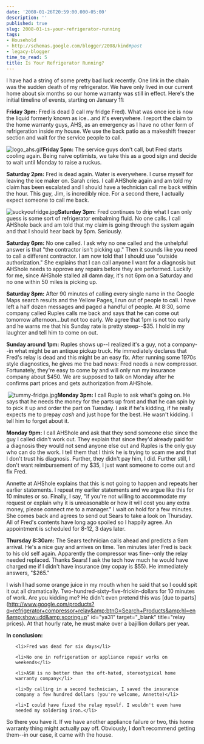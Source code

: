 ```yaml
---
date: '2008-01-26T20:59:00.000-05:00'
description: ''
published: true
slug: 2008-01-is-your-refrigerator-running
tags:
- Household
- http://schemas.google.com/blogger/2008/kind#post
- legacy-blogger
time_to_read: 5
title: Is Your Refrigerator Running?
---
```


I have had a string of some pretty bad luck recently. One link in the chain was the sudden death of my refrigerator. We have only lived in our current home about six months so our home warranty was still in effect. Here's the initial timeline of events, starting on January 11:

<span style="font-weight: bold;">Friday 3pm:</span> Fred is dead (I call my fridge Fred). What was once ice is now the liquid formerly known as ice...and it's everywhere. I report the claim to the home warranty guys, AHS, as an emergency as I have no other form of refrigeration inside my house. We use the back patio as a makeshift freezer section and wait for the service people to call.



![logo_ahs.gif](logo_ahs.gif)<span style="font-weight: bold;">Friday 5pm:</span> The service guys don't call, but Fred starts cooling again. Being naive optimists, we take this as a good sign and decide to wait until Monday to raise a ruckus.

<span style="font-weight: bold;">Saturday 2pm:</span> Fred is dead again. Water is everywhere. I curse myself for leaving the ice maker on. Sarah cries. I call AHShole again and am told my claim has been escalated and I should have a technician call me back within the hour. This guy, Jim, is incredibly nice. For a second there, I actually expect someone to call me back.



![suckyoufridge.jpg](suckyoufridge.jpg)<span style="font-weight: bold;">Saturday 3pm:</span> Fred continues to drip what I can only guess is some sort of refrigerator embalming fluid. No one calls. I call AHShole back and am told that my claim is going through the system again and that I should hear back by 5pm. Seriously.

<span style="font-weight: bold;">Saturday 6pm:</span> No one called. I ask why no one called and the unhelpful answer is that "the contractor isn't picking up." Then it sounds like you need to call a different contractor. I am now told that I should use "outside authorization." She explains that I can call anyone I want for a diagnosis but AHShole needs to approve any repairs before they are performed. Luckily for me, since AHShole stalled all damn day, it's not 6pm on a Saturday and no one within 50 miles is picking up.

<span style="font-weight: bold;">Saturday 8pm:</span> After 90 minutes of calling every single name in the Google Maps search results and the Yellow Pages, I run out of people to call. I have left a half dozen messages and paged a handful of people. At 8:30, some company called Ruples calls me back and says that he can come out tomorrow afternoon...but not too early. We agree that 1pm is not too early and he warns me that his Sunday rate is pretty steep--$35. I hold in my laughter and tell him to come on out.

<span style="font-weight: bold;">Sunday around 1pm:</span> Ruples shows up--I realized it's a guy, not a company--in what might be an antique pickup truck. He immediately declares that Fred's relay is dead and this might be an easy fix. After running some 1970s style diagnostics, he gives me the bad news: Fred needs a new compressor. Fortunately, they're easy to come by and will only run my insurance company about $450. We are supposed to talk on Monday after he confirms part prices and gets authorization from AHShole.



 ![tummy-fridge.jpg](tummy-fridge.jpg)<span style="font-weight: bold;">Monday 3pm:</span> I call Ruple to ask what's going on. He says that he needs the money for the parts up front and that he can spin by to pick it up and order the part on Tuesday. I ask if he's kidding, if he really expects me to prepay *cash* and just hope for the best. He wasn't kidding. I tell him to forget about it.

<span style="font-weight: bold;">Monday 9pm:</span> I call AHShole and ask that they send someone else since the guy I called didn't work out. They explain that since they'd already paid for a diagnosis they would not send anyone else out and Ruples is the only guy who can do the work. I tell them that I think he is trying to scam me and that I don't trust his diagnosis. Further, they didn't pay him, I did. Further still, I don't want reimbursement of my $35, I just want someone to come out and fix Fred.

Annette at AHShole explains that this is not going to happen and repeats her earlier statements. I repeat my earlier statements and we argue like this for 10 minutes or so. Finally, I say, "if you're not willing to accommodate my request or explain why it is unreasonable or how it will cost you any extra money, please connect me to a manager." I wait on hold for a few minutes. She comes back and agrees to send out Sears to take a look on Thursday. All of Fred's contents have long ago spoiled so I happily agree. An appointment is scheduled for 8-12, 3 days later.

<span style="font-weight: bold;">Thursday 8:30am:</span> The Sears technician calls ahead and predicts a 9am arrival. He's a nice guy and arrives on time. Ten minutes later Fred is back to his old self again. Apparently the compressor was fine--only the relay needed replaced. Thanks Sears! I ask the tech how much he would have charged me if I didn't have insurance (my copay is $55). He immediately answers, "$265."

I wish I had some orange juice in my mouth when he said that so I could spit it out all dramatically. Two-hundred-sixty-five-frickin-dollars for 10 minutes of work. Are you kidding me? He didn't even pretend this was [due to parts](http://www.google.com/products?q=refrigerator+compressor+relay&amp;btnG=Search+Products&amp;hl=en&amp;show=dd&amp;scoring=p" id="ya31" target="_blank" title="relay prices). At that hourly rate, he must make over a bajillion dollars per year.

<span style="font-weight: bold;">In conclusion:</span>

<ul>

	<li>Fred was dead for six days</li>

	<li>No one in refrigeration or appliance repair works on weekends</li>

	<li>ASH is no better than the oft-hated, stereotypical home warranty company</li>

	<li>By calling in a second technician, I saved the insurance company a few hundred dollars (you're welcome, Annette)</li>

	<li>I could have fixed the relay myself. I wouldn't even have needed my soldering iron.</li>

</ul>

So there you have it. If we have another appliance failure or two, this home warranty thing might actually pay off. Obviously, I don't recommend getting them--in our case, it came with the house.